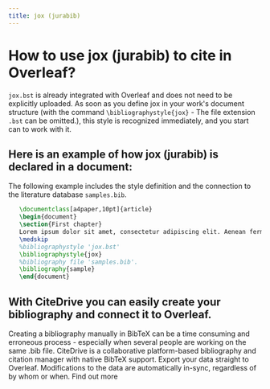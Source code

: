 ```yaml
---
title: jox (jurabib)
---
```


# How to use jox (jurabib) to cite in Overleaf? 
`jox.bst` is already integrated with Overleaf and does not need to be explicitly uploaded. As soon as you define jox in your work's document structure (with the command `\bibliographystyle{jox}` - The file extension `.bst` can be omitted.), this style is recognized immediately, and you start can to work with it.

## Here is an example of how jox (jurabib) is declared in a document:
The following example includes the style definition and the connection to the literature database `samples.bib`.
```tex
   \documentclass[a4paper,10pt]{article}
   \begin{document}
   \section{First chapter}
   Lorem ipsum dolor sit amet, consectetur adipiscing elit. Aenean fermentum justo massa, ut maximus mauris sodales et. Aenean vel elit a erat rhoncus pharetra.
   \medskip
   %bibliographystyle 'jox.bst'
   \bibliographystyle{jox}
   %bibliography file 'samples.bib'.
   \bibliography{sample}
   \end{document}
```

## With CiteDrive you can easily create your bibliography and connect it to Overleaf. 
Creating a bibliography manually in BibTeX can be a time consuming and erroneous process - especially when several people are working on the same .bib file. CiteDrive is a collaborative platform-based bibliography and citation manager with native BibTeX support. Export your data straight to Overleaf. Modifications to the data are automatically in-sync, regardless of by whom or when. Find out more
